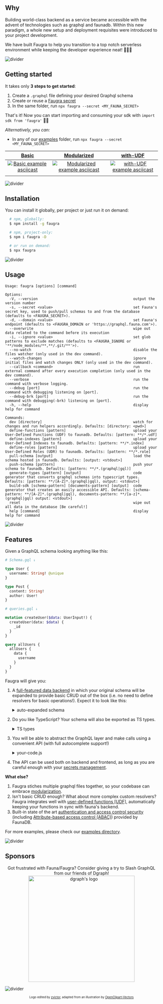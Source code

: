 ## Why

Building world-class backend as a service became accessible with the advent of technologies such as graphql and faunadb. Within this new paradigm, a whole new setup and deployment requisites were introduced to your project development.

We have built Faugra to help you transition to a top notch serverless environment while keeping the developer experience neat! 🌈🍦🐥

![divider](https://raw.githubusercontent.com/zvictor/faugra/master/.media/divider.png ':size=100%')

## Getting started

It takes only **3 steps to get started**:

1. Create a `.graphql` file defining your desired Graphql schema
2. Create or reuse a [Faugra secret](https://github.com/zvictor/faugra/wiki/Faugra-secret)
3. In the same folder, run `npx faugra --secret <MY_FAUNA_SECRET>`

That's it! Now you can start importing and consuming your sdk with `import sdk from 'faugra'` 🐣🎉

_Alternatively, you can:_

- In any of our [examples](./examples) folder, run `npx faugra --secret <MY_FAUNA_SECRET>`

|                                                            [Basic](./examples/basic)                                                            |                                                            [Modularized](./examples/modularized)                                                            |                                                            [with-UDF](./examples/with-UDF)                                                            |
| :---------------------------------------------------------------------------------------------------------------------------------------------: | :---------------------------------------------------------------------------------------------------------------------------------------------------------: | :---------------------------------------------------------------------------------------------------------------------------------------------------: |
| [![Basic example asciicast](https://raw.githubusercontent.com/zvictor/faugra/master/.media/examples/basic.gif)](https://asciinema.org/a/361576) | [![Modularized example asciicast](https://raw.githubusercontent.com/zvictor/faugra/master/.media/examples/modularized.gif)](https://asciinema.org/a/361562) | [![with-UDF example asciicast](https://raw.githubusercontent.com/zvictor/faugra/master/.media/examples/with-UDF.gif)](https://asciinema.org/a/361573) |
|                                                                                                                                                 |

![divider](https://raw.githubusercontent.com/zvictor/faugra/master/.media/divider.png ':size=100%')

## Installation

You can install it globally, per project or just run it on demand:

```bash
  # npm, globally:
  $ npm install -g faugra

  # npm, project-only:
  $ npm i faugra -D

  # or run on demand:
  $ npx faugra
```

![divider](https://raw.githubusercontent.com/zvictor/faugra/master/.media/divider.png ':size=100%')

## Usage

```markup
Usage: faugra [options] [command]

Options:
  -V, --version                                            output the version number
  -s, --secret <value>                                     set Fauna's secret key, used to push/pull schemas to and from the database (defaults to <FAUGRA_SECRET>).
  -d, --domain <value>                                     set Fauna's endpoint (defaults to <FAUGRA_DOMAIN or 'https://graphql.fauna.com'>).
  --overwrite                                              wipe out data related to the command before its execution
  -i, --ignore <value>                                     set glob patterns to exclude matches (defaults to <FAUGRA_IGNORE or '**/node_modules/**,**/.git/**'>).
  --no-watch                                               disable the files watcher (only used in the dev command).
  --watch-changes                                          ignore initial files and watch changes ONLY (only used in the dev command).
  --callback <command>                                     run external command after every execution completion (only used in the dev command).
  --verbose                                                run the command with verbose logging.
  --debug [port]                                           run the command with debugging listening on [port].
  --debug-brk [port]                                       run the command with debugging(-brk) listening on [port].
  -h, --help                                               display help for command

Commands:
  dev [directory]                                          watch for changes and run helpers accordingly. Defaults: [directory: <pwd>]
  define-functions [pattern]                               upload your User-Defined Functions (UDF) to faunadb. Defaults: [pattern: **/*.udf]
  define-indexes [pattern]                                 upload your User-Defined Indexes to faunadb. Defaults: [pattern: **/*.index]
  define-roles [pattern]                                   upload your User-Defined Roles (UDR) to faunadb. Defaults: [pattern: **/*.role]
  pull-schema [output]                                     load the schema hosted in faunadb. Defaults: [output: <stdout>]
  push-schema [pattern]                                    push your schema to faunadb. Defaults: [pattern: **/*.(graphql|gql)]
  generate-types [pattern] [output]                        code generator that converts graphql schemas into typescript types. Defaults: [pattern: **/[A-Z]*.(graphql|gql), output: <stdout>]
  build-sdk [schema-pattern] [documents-pattern] [output]  code generator that creates an easily accessible API. Defaults: [schema-pattern: **/[A-Z]*.(graphql|gql), documents-pattern: **/[a-z]*.(graphql|gql) output: <stdout>]
  reset                                                    wipe out all data in the database [Be careful!]
  help [command]                                           display help for command
```

![divider](https://raw.githubusercontent.com/zvictor/faugra/master/.media/divider.png ':size=100%')

## Features

Given a GraphQL schema looking anything like this:

```graphql
# Schema.gql ↓

type User {
  username: String! @unique
}

type Post {
  content: String!
  author: User!
}

# queries.gql ↓

mutation createUser($data: UserInput!) {
  createUser(data: $data) {
    _id
  }
}

query allUsers {
  allUsers {
    data {
      username
    }
  }
}
```

Faugra will give you:

1. A [full-featured data backend](https://docs.fauna.com/fauna/current/introduction) in which your original schema will be expanded to provide basic CRUD out of the box (i.e. no need to define resolvers for basic operations!). Expect it to look like this:

   <details>
      <summary>auto-expanded schema</summary>

   ```graphql
   type Query {
     findPostByID(id: ID!): Post
     findUserByID(id: ID!): User
   }

   type Mutation {
     updateUser(id: ID!, data: UserInput!): User
     createUser(data: UserInput!): User!
     updatePost(id: ID!, data: PostInput!): Post
     deleteUser(id: ID!): User
     deletePost(id: ID!): Post
     createPost(data: PostInput!): Post!
   }

   type Post {
     author: User!
     _id: ID!
     content: String!
     title: String!
   }

   type User {
     _id: ID!
     username: String!
   }

   input PostInput {
     title: String!
     content: String!
     author: PostAuthorRelation
   }

   input UserInput {
     username: String!
   }

   # ... plus few other less important definitions such as relations and pagination
   ```

   </details>

1. Do you like TypeScript? Your schema will also be exported as TS types.

   <details>
      <summary>TS types</summary>

   ```typescript
   export type Query = {
     __typename?: 'Query'
     /** Find a document from the collection of 'Post' by its id. */
     findPostByID?: Maybe<Post>
     /** Find a document from the collection of 'User' by its id. */
     findUserByID?: Maybe<User>
   }

   export type Mutation = {
     __typename?: 'Mutation'
     /** Update an existing document in the collection of 'User' */
     updateUser?: Maybe<User>
     /** Create a new document in the collection of 'User' */
     createUser: User
     /** Update an existing document in the collection of 'Post' */
     updatePost?: Maybe<Post>
     /** Delete an existing document in the collection of 'User' */
     deleteUser?: Maybe<User>
     /** Delete an existing document in the collection of 'Post' */
     deletePost?: Maybe<Post>
     /** Create a new document in the collection of 'Post' */
     createPost: Post
   }

   export type Post = {
     __typename?: 'Post'
     author: User
     /** The document's ID. */
     _id: Scalars['ID']
     content: Scalars['String']
     title: Scalars['String']
   }

   export type User = {
     __typename?: 'User'
     /** The document's ID. */
     _id: Scalars['ID']
     username: Scalars['String']
   }

   // ... plus few other less important definitions such as relations and pagination
   ```

   </details>

1. You will be able to abstract the GraphQL layer and make calls using a convenient API (with full autocomplete support!)

   <details>
      <summary>your-code.js</summary>

   ```typescript
   import faugra from 'faugra' // <-- automatically loads the SDK generated exclusively to your schema

   await faugra().createUser({ username: `rick-sanchez` }) // <-- TS autocomplete and type checking enabled!
   await faugra({ secret: 'different-access-token' }).createUser({ username: `morty-smith` }) // <-- Easily handle authentication and sessions by providing different credentials

   const { allUsers } = await faugra().allUsers()

   for (const user of allUsers.data) {
     console.log(user)
   }

   // output:
   //
   // { username: 'rick-sanchez' }
   // { username: 'morty-smith' }
   ```

   </details>

1. The API can be used both on backend and frontend, as long as you are careful enough with your [secrets management](https://forums.fauna.com/t/do-i-need-a-backend-api-between-faunadb-and-my-app-what-are-the-use-cases-of-an-api/95/6?u=zvictor).

**What else?**

1. Faugra stiches multiple graphql files together, so your codebase can embrace [modularization](examples/modularized).
2. Isn't basic CRUD enough? What about more complex custom resolvers? Faugra integrates well with [user-defined functions [UDF]](https://docs.fauna.com/fauna/current/api/graphql/functions), automatically keeping your functions in sync with fauna's backend.
3. Built-in state of the art [authentication and access control security](https://docs.fauna.com/fauna/current/security/) (including [Attribute-based access control (ABAC)](https://docs.fauna.com/fauna/current/security/abac)) provided by FaunaDB.

For more examples, please check our [examples directory](https://github.com/zvictor/faugra/tree/master/examples).

![divider](https://raw.githubusercontent.com/zvictor/faugra/master/.media/divider.png ':size=100%')

## Sponsors

<p align="center">Got frustrated with Fauna/Faugra? Consider giving a try to Slash GraphQL from our friends of Dgraph!<br /><a href="https://dgraph.io/slash-graphql"><img width="350px" src="https://cdn.jsdelivr.net/gh/dgraph-io/dgraph@master/logo.png" alt="dgraph's logo" /></a><p>

![divider](https://raw.githubusercontent.com/zvictor/faugra/master/.media/divider.png ':size=100%')

<p align="center">
<sub><sup>Logo edited by <a href="https://github.com/zvictor">zvictor</a>, adapted from an illustration by <a href="https://pixabay.com/users/OpenClipart-Vectors-30363/?utm_source=link-attribution&amp;utm_medium=referral&amp;utm_campaign=image&amp;utm_content=1299735">OpenClipart-Vectors</a><sub><sup>
</p>
